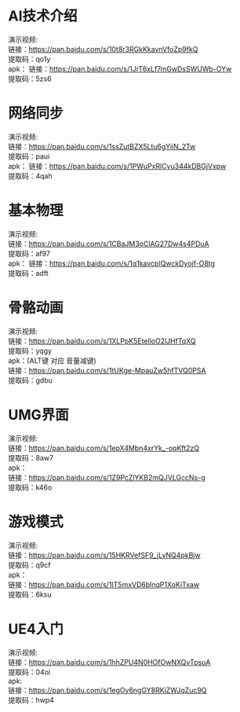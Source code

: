 # AI技术介绍  
演示视频:  
    链接：https://pan.baidu.com/s/10t8r3RGkKkavnVfoZp9fkQ  
    提取码：qo1y  
apk：
    链接：https://pan.baidu.com/s/1JrT6xLf7mGwDsSWUWb-OYw  
    提取码：5zs6  

# 网络同步  
演示视频:  
    链接：https://pan.baidu.com/s/1ssZutBZX5Ltu6gYiiN_2Tw  
    提取码：paui  
apk：
    链接：https://pan.baidu.com/s/1PWuPxRlCyu344kDBGjVxpw  
    提取码：4qah  

# 基本物理  
演示视频:  
    链接：https://pan.baidu.com/s/1CBaJM3oClAG27Dw4s4PDuA  
    提取码：af97  
apk：
    链接：https://pan.baidu.com/s/1q1kavcpIQwckDyojf-O8tg  
    提取码：adft  
  

# 骨骼动画  
演示视频:  
    链接：https://pan.baidu.com/s/1XLPpK5EtelloO2lJHfTqXQ  
    提取码：yqgy  
apk：(ALT键 对应 音量减键)  
    链接：https://pan.baidu.com/s/1tUKge-MpauZw5hfTVQ0PSA  
    提取码：gdbu  
  
# UMG界面  
演示视频:  
    链接：https://pan.baidu.com/s/1epX4Mbn4xrYk_-oqKft2zQ  
    提取码：8aw7  
apk：  
    链接：https://pan.baidu.com/s/1Z9PcZlYKB2mQJVLGccNs-g  
    提取码：k46o  
  
# 游戏模式  
演示视频:  
    链接：https://pan.baidu.com/s/15HKRVefSF9_jLvNQ4pkBjw  
    提取码：q9cf  
apk：  
链接：https://pan.baidu.com/s/1IT5mxVD6blnqP1XoKiTxaw  
提取码：6ksu  
  
# UE4入门  
演示视频:  
    链接：https://pan.baidu.com/s/1hhZPU4N0HOfOwNXQvTpsuA  
    提取码：04oi  
apk:  
    链接：https://pan.baidu.com/s/1egOy6ngGY8RKjZWJqZuc9Q  
    提取码：hwp4  
